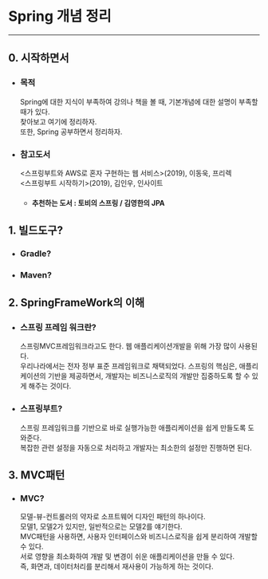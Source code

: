# Spring 개념 정리
   
* * *
   
## 0. 시작하면서
* ### 목적
  Spring에 대한 지식이 부족하여 강의나 책을 볼 때, 기본개념에 대한 설명이 부족할 때가 있다.   
  찾아보고 여기에 정리하자.   
  또한, Spring 공부하면서 정리하자.
* ### 참고도서
  <스프링부트와 AWS로 혼자 구현하는 웹 서비스>(2019), 이동욱, 프리렉   
  <스프링부트 시작하기>(2019), 김인우, 인사이트
  
  * #### 추천하는 도서 : 토비의 스프링 / 김영한의 JPA

## 1. 빌드도구?
* ### Gradle?

* ### Maven?
## 2. SpringFrameWork의 이해
* ### 스프링 프레임 워크란?
  스프링MVC프레임워크라고도 한다. 웹 애플리케이션개발을 위해 가장 많이 사용된다.   
  우리나라에서는 전자 정부 표준 프레임워크로 채택되었다.
  스프링의 핵심은, 애플리케이션의 기반을 제공하면서, 개발자는 비즈니스로직의 개발만 집중하도록 할 수 있게 해주는 것이다.
* ### 스프링부트?
  스프링 프레임워크를 기반으로 바로 실행가능한 애플리케이션을 쉽게 만들도록 도와준다.   
  복잡한 관련 설정을 자동으로 처리하고 개발자는 최소한의 설정만 진행하면 된다.   
## 3. MVC패턴
* ### MVC?
  모델-뷰-컨트롤러의 약자로 소프트웨어 디자인 패턴의 하나이다.   
  모델1, 모델2가 있지만, 일반적으로는 모델2를 얘기한다.   
  MVC패턴을 사용하면, 사용자 인터페이스와 비즈니스로직을 쉽게 분리하여 개발할 수 있다.   
  서로 영향을 최소화하여 개발 및 변경이 쉬운 애플리케이션을 만들 수 있다.   
  즉, 화면과, 데이터처리를 분리해서 재사용이 가능하게 하는 것이다.
